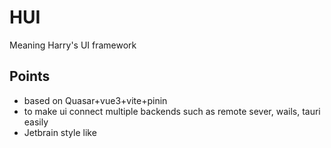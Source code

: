 # HUI

Meaning Harry's UI framework

## Points
* based on Quasar+vue3+vite+pinin
* to make ui connect multiple backends such as remote sever, wails, tauri easily
* Jetbrain style like
